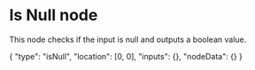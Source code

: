 # Is Null node

This node checks if the input is null and outputs a boolean value.

<Node>
    {
        "type": "isNull",
        "location": [0, 0],
        "inputs": {},
        "nodeData": {}
    }
</Node>

